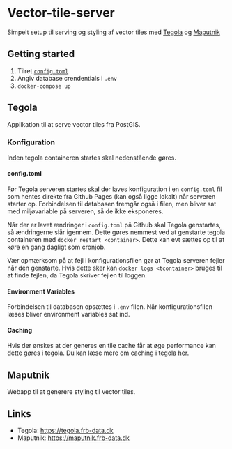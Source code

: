 # Vector-tile-server
Simpelt setup til serving og styling af vector tiles med [Tegola](https://tegola.io/) og [Maputnik](https://maputnik.github.io/)

## Getting started
1. Tilret [`config.toml`](https://github.com/frederiksberg/frederiksberg.github.io/blob/master/tegola/config.toml)
2. Angiv database crendentials i `.env`
3. `docker-compose up`

## Tegola
Appilkation til at serve vector tiles fra PostGIS.

### Konfiguration
Inden tegola containeren startes skal nedenstående gøres.

#### config.toml
Før Tegola serveren startes skal der laves konfiguration i en `config.toml` fil som hentes direkte fra Github Pages (kan også ligge lokalt) når serveren starter op. Forbindelsen til databasen fremgår også i filen, men bliver sat med miljøvariable på serveren, så de ikke eksponeres. 

Når der er lavet ændringer i `config.toml` på Github skal Tegola genstartes, så ændringerne slår igennem. Dette gøres nemmest ved at genstarte tegola containeren med `docker restart <container>`. Dette kan evt sættes op til at køre en gang dagligt som cronjob.

Vær opmærksom på at fejl i konfigurationsfilen gør at Tegola serveren fejler når den genstarte. Hvis dette sker kan `docker logs <tcontainer>` bruges til at finde fejlen, da Tegola skriver fejlen til loggen. 

#### Environment Variables
Forbindelsen til databasen opsættes i `.env` filen. Når konfigurationsfilen læses bliver environment variables sat ind.

#### Caching
Hvis der ønskes at der generes en tile cache får at øge performance kan dette gøres i tegola. Du kan læse mere om caching i tegola [her](https://tegola.io/documentation/cache-seeding-and-purging/#seed1).

## Maputnik
Webapp til at generere styling til vector tiles.

## Links
* Tegola: https://tegola.frb-data.dk
* Maputnik: https://maputnik.frb-data.dk

